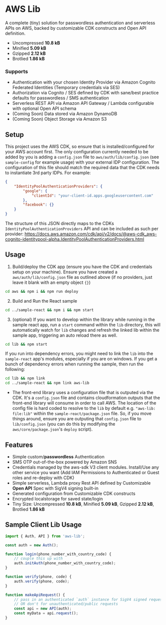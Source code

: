 # AWS Lib

A complete (tiny) solution for passwordless authentication and serverless APIs on AWS, backed by customizable CDK constructs and Open API definition.

* Uncompressed **10.8 kB**
* Minified **5.09 kB**
* Gzipped **2.12 kB**
* Brotlied **1.86 kB**

### Supports

 - Authentication with your chosen Identity Provider via Amazon Cognito Federated Identities (Temporary credentials via SES)
 - Authorization via Cognito / SES defined by CDK with sane/best practice defaults for passwordless / SMS authentication
 - Serverless REST API via Amazon API Gateway / Lambda configurable with optional Open API schema
 - (Coming Soon) Data stored via Amazon DynamoDB
 - (Coming Soon) Object Storage via Amazon S3

## Setup
This project uses the AWS CDK, so ensure that is installed/configured for your AWS account first. The only configuration currently needed to be added by you is adding a `config.json` file to `aws/auth/lib/config.json` (see `sample-config` for example usage) with your external IDP configuration. The configuration of this file should match the required data that the CDK needs to instantiate 3rd party IDPs. For example:

```json
{
    "IdentityPoolAuthenticationProviders": {
        "google": {
            "clientId": "your-client-id.apps.googleusercontent.com"
        },
        "facebook": {}
    }
}

```

The structure of this JSON directly maps to the CDKs `IdentityPoolAuthenticationProviders` API and can be included as such per provider:
https://docs.aws.amazon.com/cdk/api/v2/docs/@aws-cdk_aws-cognito-identitypool-alpha.IdentityPoolAuthenticationProviders.html

## Usage

1. Build/deploy the CDK app (ensure you have the CDK and credentials setup on your machine). Ensure you have created a `aws/auth/lib/config.json` file as outlined above (if no providers, just leave it blank with an empty object `{}`)

```bash
cd aws && npm i && npm run deploy
```

2. Build and Run the React sample
```bash
cd ../sample-react && npm i && npm start
```

3. (optional) If you want to develop within the library while running in the sample react app, run a `start` command within the `lib` directory, this will automatically watch for `lib` changes and refresh the linked lib within the sample app, triggering an auto reload there as well.

```bash
cd lib && npm start
```

If you run into dependency errors, you might need to link the `lib` into the `sample-react` app's modules, especially if you are on windows. If you get a bunch of dependency errors when running the sample, then run the following:

```bash
cd lib && npm link
cd ../sample-react && npm link aws-lib
```

* The front-end library uses a configuration file that is outputed via the CDK. It's a `config.json` file and contains cloudformation outputs that the front-end library will consume in order to call AWS. The location of the config file is hard coded to resolve to the `lib` by default e.g. `"aws-lib: file:lib"` within the `sample-react/package.json` file. So, if you move things around, ensure you are outputing that `config.json` file to `lib/config.json` (you can do this by modifying the `aws/core/package.json`'s `deploy` script).

## Features

* Simple custom/**passwordless** Authentication
* SMS OTP out-of-the-box powered by Amazon SNS
* Credentials managed by the aws-sdk V3 client modules. Install/Use any other service you want (Add IAM Permissions to Authenticated or Guest roles and re-deploy with CDK)
* Simple serverless, Lambda proxy Rest API defined by Customizable **Open API** Spec with SigV4 signing built-in
* Generated configuration from Customizable CDK constructs
* Encrypted localstorage for saved state/login
* Tiny Size: Uncompressed **10.8 kB**, Minified **5.09 kB**, Gzipped **2.12 kB**, Brotlied **1.86 kB**

## Sample Client Lib Usage

```javascript
import { Auth, API } from 'aws-lib';

const auth = new Auth();

function login(phone_number_with_country_code) {
    // couple this up with 
    auth.initAuth(phone_number_with_country_code);
}

function verify(phone, code) {
    auth.verify(phone, code);
}

function makeApiRequest() {
    // pass in an authenticated `auth` instance for SigV4 signed requests
    // OR don't for unauthenticated/public requests
    const api = new API(auth);
    const myData = api.request();
}

```